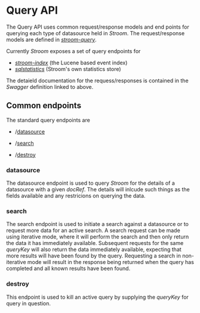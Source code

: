 # Query API

The Query API uses common request/response models and end points for querying each type of datasource held in _Stroom_. The request/response models are defined in [_stroom-query_](https://github.com/gchq/stroom-query).

Currently _Stroom_ exposes a set of query endpoints for 

* [_stroom-index_](https://gchq.github.io/stroom/#/stroom-index%20query%20-%20v2) (the Lucene based event index) 
* [_sqlstatistics_](https://gchq.github.io/stroom/#/sqlstatistics%20query%20-%20v2) (Stroom's own statistics store)

The detaield documentation for the requess/responses is contained in the _Swagger_ definition linked to above.

## Common endpoints

The standard query endpoints are

* /[datasource](#datasource)

* /[search](#search)

* /[destroy](#destroy)

### datasource

The datasource endpoint is used to query _Stroom_ for the details of a datasource with a given _docRef_. The details will inlcude such things as the fields available and any restricions on querying the data.

### search

The search endpoint is used to initiate a search against a datasource or to request more data for an active search. A search request can be made using iterative mode, where it will perform the search and then only return the data it has immediately available. Subsequent requests for the same _queryKey_ will also return the data immediately available, expecting that more results will have been found by the query. Requesting a search in non-iterative mode will result in the response being returned when the query has completed and all known results have been found.

### destroy

This endpoint is used to kill an active query by supplying the _queryKey_ for query in question.
